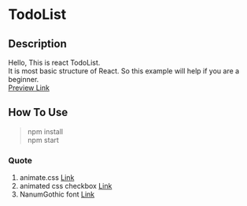 # TodoList


## Description
Hello, This is react TodoList.  
It is most basic structure of React. So this example will help if you are a beginner.  
[Preview Link](https://choseunghei.github.io/ReactTodoList/)


## How To Use  
>npm install  
>npm start


### Quote
1. animate.css [Link](https://animate.style/)
2. animated css checkbox [Link](https://codepen.io/neironus/pen/PdZLXq)
3. NanumGothic font [Link](https://hangeul.naver.com/font)